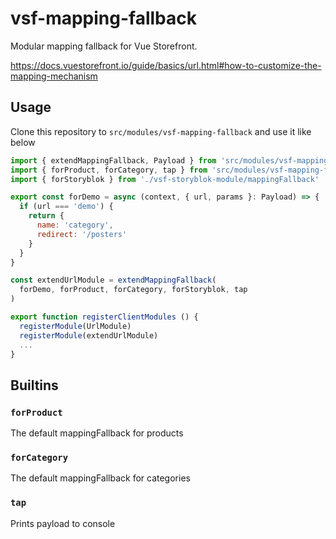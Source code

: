 # vsf-mapping-fallback

Modular mapping fallback for Vue Storefront.

https://docs.vuestorefront.io/guide/basics/url.html#how-to-customize-the-mapping-mechanism

## Usage

Clone this repository to `src/modules/vsf-mapping-fallback` and use it like below

```js
import { extendMappingFallback, Payload } from 'src/modules/vsf-mapping-fallback'
import { forProduct, forCategory, tap } from 'src/modules/vsf-mapping-fallback/builtin'
import { forStoryblok } from './vsf-storyblok-module/mappingFallback'

export const forDemo = async (context, { url, params }: Payload) => {
  if (url === 'demo') {
    return {
      name: 'category',
      redirect: '/posters'
    }
  }
}

const extendUrlModule = extendMappingFallback(
  forDemo, forProduct, forCategory, forStoryblok, tap
)

export function registerClientModules () {
  registerModule(UrlModule)
  registerModule(extendUrlModule)
  ...
}
```


## Builtins

### `forProduct`

The default mappingFallback for products

### `forCategory`

The default mappingFallback for categories

### `tap`

Prints payload to console

